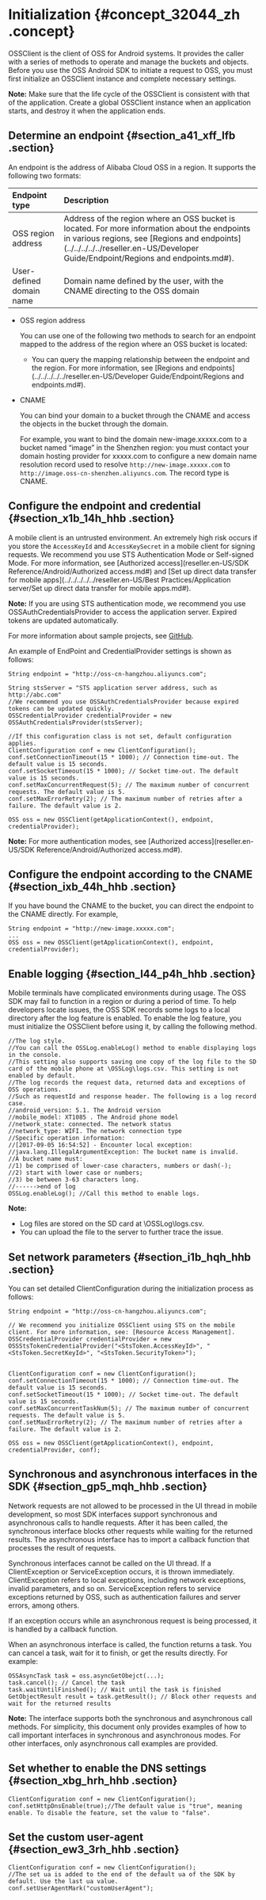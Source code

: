 # Initialization {#concept_32044_zh .concept}

OSSClient is the client of OSS for Android systems. It provides the caller with a series of methods to operate and manage the buckets and objects. Before you use the OSS Android SDK to initiate a request to OSS, you must first initialize an OSSClient instance and complete necessary settings.

**Note:** Make sure that the life cycle of the OSSClient is consistent with that of the application. Create a global OSSClient instance when an application starts, and destroy it when the application ends.

## Determine an endpoint {#section_a41_xff_lfb .section}

An endpoint is the address of Alibaba Cloud OSS in a region. It supports the following two formats:

|Endpoint type|Description|
|:------------|:----------|
|OSS region address|Address of the region where an OSS bucket is located. For more information about the endpoints in various regions, see [Regions and endpoints](../../../../../reseller.en-US/Developer Guide/Endpoint/Regions and endpoints.md#).|
|User-defined domain name|Domain name defined by the user, with the CNAME directing to the OSS domain|

-   OSS region address

    You can use one of the following two methods to search for an endpoint mapped to the address of the region where an OSS bucket is located:

    -   You can query the mapping relationship between the endpoint and the region. For more information, see [Regions and endpoints](../../../../../reseller.en-US/Developer Guide/Endpoint/Regions and endpoints.md#).
-   CNAME

    You can bind your domain to a bucket through the CNAME and access the objects in the bucket through the domain.

    For example, you want to bind the domain new-image.xxxxx.com to a bucket named “image” in the Shenzhen region: you must contact your domain hosting provider for xxxxx.com to configure a new domain name resolution record used to resolve `http://new-image.xxxxx.com` to `http://image.oss-cn-shenzhen.aliyuncs.com`. The record type is CNAME.


## Configure the endpoint and credential {#section_x1b_14h_hhb .section}

A mobile client is an untrusted environment. An extremely high risk occurs if you store the `AccessKeyId` and `AccessKeySecret` in a mobile client for signing requests. We recommend you use STS Authentication Mode or Self-signed Mode. For more information, see [Authorized access](reseller.en-US/SDK Reference/Android/Authorized access.md#) and [Set up direct data transfer for mobile apps](../../../../../reseller.en-US/Best Practices/Application server/Set up direct data transfer for mobile apps.md#).

**Note:** If you are using STS authentication mode, we recommend you use OSSAuthCredentialsProvider to access the application server. Expired tokens are updated automatically.

For more information about sample projects, see [GitHub](https://github.com/aliyun/aliyun-oss-android-sdk/tree/master/app).

An example of EndPoint and CredentialProvider settings is shown as follows:

```language-java
String endpoint = "http://oss-cn-hangzhou.aliyuncs.com";

String stsServer = "STS application server address, such as http://abc.com"
//We recommend you use OSSAuthCredentialsProvider because expired tokens can be updated quickly.
OSSCredentialProvider credentialProvider = new OSSAuthCredentialsProvider(stsServer);

//If this configuration class is not set, default configuration applies.
ClientConfiguration conf = new ClientConfiguration();
conf.setConnectionTimeout(15 * 1000); // Connection time-out. The default value is 15 seconds.
conf.setSocketTimeout(15 * 1000); // Socket time-out. The default value is 15 seconds.
conf.setMaxConcurrentRequest(5); // The maximum number of concurrent requests. The default value is 5.
conf.setMaxErrorRetry(2); // The maximum number of retries after a failure. The default value is 2.

OSS oss = new OSSClient(getApplicationContext(), endpoint, credentialProvider);

```

**Note:** For more authentication modes, see [Authorized access](reseller.en-US/SDK Reference/Android/Authorized access.md#).

## Configure the endpoint according to the CNAME {#section_ixb_44h_hhb .section}

If you have bound the CNAME to the bucket, you can direct the endpoint to the CNAME directly. For example,

```language-java
String endpoint = "http://new-image.xxxxx.com";
...
OSS oss = new OSSClient(getApplicationContext(), endpoint, credentialProvider);

```

## Enable logging {#section_l44_p4h_hhb .section}

Mobile terminals have complicated environments during usage. The OSS SDK may fail to function in a region or during a period of time. To help developers locate issues, the OSS SDK records some logs to a local directory after the log feature is enabled. To enable the log feature, you must initialize the OSSClient before using it, by calling the following method.

```language-objc
//The log style.
//You can call the OSSLog.enableLog() method to enable displaying logs in the console.
//This setting also supports saving one copy of the log file to the SD card of the mobile phone at \OSSLog\logs.csv. This setting is not enabled by default.
//The log records the request data, returned data and exceptions of OSS operations.
//Such as requestId and response header. The following is a log record case.
//android_version: 5.1. The Android version
//mobile_model: XT1085 . The Android phone model
//network_state: connected. The network status
//network_type: WIFI. The network connection type
//Specific operation information:
//[2017-09-05 16:54:52] - Encounter local exception: //java.lang.IllegalArgumentException: The bucket name is invalid. 
//A bucket name must: 
//1) be comprised of lower-case characters, numbers or dash(-); 
//2) start with lower case or numbers; 
//3) be between 3-63 characters long. 
//------>end of log
OSSLog.enableLog(); //Call this method to enable logs.

```

**Note:** 

-   Log files are stored on the SD card at \\OSSLog\\logs.csv.
-   You can upload the file to the server to further trace the issue.

## Set network parameters {#section_i1b_hqh_hhb .section}

You can set detailed ClientConfiguration during the initialization process as follows:

```language-java
String endpoint = "http://oss-cn-hangzhou.aliyuncs.com";

// We recommend you initialize OSSClient using STS on the mobile client. For more information, see: [Resource Access Management].
OSSCredentialProvider credentialProvider = new OSSStsTokenCredentialProvider("<StsToken.AccessKeyId>", "<StsToken.SecretKeyId>", "<StsToken.SecurityToken>");


ClientConfiguration conf = new ClientConfiguration();
conf.setConnectionTimeout(15 * 1000); // Connection time-out. The default value is 15 seconds.
conf.setSocketTimeout(15 * 1000); // Socket time-out. The default value is 15 seconds.
conf.setMaxConcurrentTaskNum(5); // The maximum number of concurrent requests. The default value is 5.
conf.setMaxErrorRetry(2); // The maximum number of retries after a failure. The default value is 2.

OSS oss = new OSSClient(getApplicationContext(), endpoint, credentialProvider, conf);

```

## Synchronous and asynchronous interfaces in the SDK {#section_gp5_mqh_hhb .section}

Network requests are not allowed to be processed in the UI thread in mobile development, so most SDK interfaces support synchronous and asynchronous calls to handle requests. After it has been called, the synchronous interface blocks other requests while waiting for the returned results. The asynchronous interface has to import a callback function that processes the result of requests.

Synchronous interfaces cannot be called on the UI thread. If a ClientException or ServiceException occurs, it is thrown immediately. ClientException refers to local exceptions, including network exceptions, invalid parameters, and so on. ServiceException refers to service exceptions returned by OSS, such as authentication failures and server errors, among others.

If an exception occurs while an asynchronous request is being processed, it is handled by a callback function.

When an asynchronous interface is called, the function returns a task. You can cancel a task, wait for it to finish, or get the results directly. For example:

```language-java
OSSAsyncTask task = oss.asyncGetObejct(...);
task.cancel(); // Cancel the task
task.waitUntilFinished(); // Wait until the task is finished
GetObjectResult result = task.getResult(); // Block other requests and wait for the returned results

```

**Note:** The interface supports both the synchronous and asynchronous call methods. For simplicity, this document only provides examples of how to call important interfaces in synchronous and asynchronous modes. For other interfaces, only asynchronous call examples are provided.

## Set whether to enable the DNS settings {#section_xbg_hrh_hhb .section}

```language-java
ClientConfiguration conf = new ClientConfiguration();
conf.setHttpDnsEnable(true);//The default value is "true", meaning enable. To disable the feature, set the value to "false".

```

## Set the custom user-agent {#section_ew3_3rh_hhb .section}

```language-java
ClientConfiguration conf = new ClientConfiguration();
//The set ua is added to the end of the default ua of the SDK by default. Use the last ua value.
conf.setUserAgentMark("customUserAgent");

```

